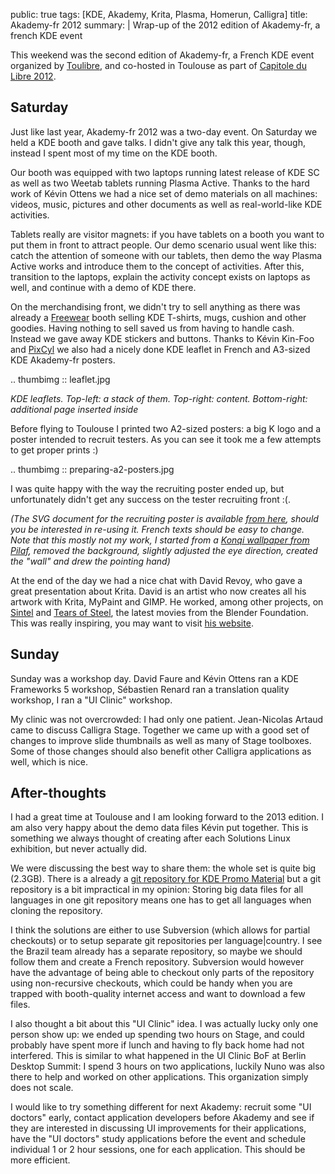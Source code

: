 public: true
tags: [KDE, Akademy, Krita, Plasma, Homerun, Calligra]
title: Akademy-fr 2012
summary: |
    Wrap-up of the 2012 edition of Akademy-fr, a french KDE event

This weekend was the second edition of Akademy-fr, a French KDE event organized by
[Toulibre](http://www.toulibre.org), and co-hosted in Toulouse as part of [Capitole du
Libre 2012](http://www.capitoledulibre.org/2012).

## Saturday

Just like last year, Akademy-fr 2012 was a two-day event. On Saturday we held a
KDE booth and gave talks. I didn't give any talk this year, though, instead I spent most
of my time on the KDE booth.

Our booth was equipped with two laptops running latest release of KDE SC as well
as two Weetab tablets running Plasma Active. Thanks to the hard work of Kévin
Ottens we had a nice set of demo materials on all machines: videos, music,
pictures and other documents as well as real-world-like KDE activities.

Tablets really are visitor magnets: if you have tablets on a booth you want to
put them in front to attract people. Our demo scenario usual went like this:
catch the attention of someone with our tablets, then demo the way Plasma Active works
and introduce them to the concept of activities. After this, transition to the
laptops, explain the activity concept exists on laptops as well, and continue
with a demo of KDE there.

On the merchandising front, we didn't try to sell anything as there was already
a [Freewear](http://freewear.org) booth selling KDE T-shirts, mugs, cushion and
other goodies. Having nothing to sell saved us from having to handle cash.
Instead we gave away KDE stickers and buttons. Thanks to Kévin Kin-Foo and
[PixCyl](http://pixcyl.free.fr/) we also had a nicely done KDE leaflet in French and A3-sized KDE Akademy-fr
posters.

.. thumbimg :: leaflet.jpg

_KDE leaflets. Top-left: a stack of them. Top-right: content. Bottom-right: additional page inserted inside_

Before flying to Toulouse I printed two A2-sized posters: a big K logo and a
poster intended to recruit testers. As you can see it took me a few attempts to
get proper prints :)

.. thumbimg :: preparing-a2-posters.jpg

I was quite happy with the way the recruiting poster ended up, but unfortunately
didn't get any success on the tester recruiting front :(.

_(The SVG document for the recruiting poster is available [from here](kde-qa.svg),
should you be interested in re-using it. French texts should be easy to change.
Note that this mostly not my work, I started from a [Konqi wallpaper from
Pilaf](http://kde-look.org/content/show.php/KDE+SVG+-+Konqui?content=19173),
removed the background, slightly adjusted the eye direction, created the "wall"
and drew the pointing hand)_

At the end of the day we had a nice chat with David Revoy, who gave a great
presentation about Krita. David is an artist who now creates all his artwork
with Krita, MyPaint and GIMP. He worked, among other projects, on
[Sintel](http://sintel.org) and [Tears of Steel](http://tearsofsteel.org), the
latest movies from the Blender Foundation. This was really inspiring, you may
want to visit [his website](http://www.davidrevoy.com).

## Sunday

Sunday was a workshop day. David Faure and Kévin Ottens ran a KDE Frameworks 5
workshop, Sébastien Renard ran a translation quality workshop, I ran a "UI
Clinic" workshop.

My clinic was not overcrowded: I had only one patient. Jean-Nicolas Artaud came
to discuss Calligra Stage. Together we came up with a good set of changes to
improve slide thumbnails as well as many of Stage toolboxes. Some of those
changes should also benefit other Calligra applications as well, which is nice.

## After-thoughts

I had a great time at Toulouse and I am looking forward to the 2013 edition. I
am also very happy about the demo data files Kévin put together. This is
something we always thought of creating after each Solutions Linux exhibition,
but never actually did.

We were discussing the best way to share them: the whole set is quite big
(2.3GB). There is a already a [git repository for KDE Promo
Material](https://projects.kde.org/projects/others/kde-promo/repository) but a
git repository is a bit impractical in my opinion: Storing big data files for all languages in one
git repository means one has to get all languages when cloning the repository.

I think the solutions are either to use Subversion (which allows for partial
checkouts) or to setup separate git repositories per language|country. I see the
Brazil team already has a separate repository, so maybe we should follow them
and create a French repository.  Subversion would however have the advantage of
being able to checkout only parts of the repository using non-recursive
checkouts, which could be handy when you are trapped with booth-quality
internet access and want to download a few files.

I also thought a bit about this "UI Clinic" idea. I was actually lucky only one
person show up: we ended up spending two hours on Stage, and could probably have
spent more if lunch and having to fly back home had not interfered. This is
similar to what happened in the UI Clinic BoF at Berlin Desktop Summit: I spend
3 hours on two applications, luckily Nuno was also there to help and worked on
other applications. This organization simply does not scale.

I would like to try something different for next Akademy: recruit some "UI
doctors" early, contact application developers before Akademy and see if they
are interested in discussing UI improvements for their applications, have the
"UI doctors" study applications before the event and schedule individual 1 or 2
hour sessions, one for each application. This should be more efficient.
